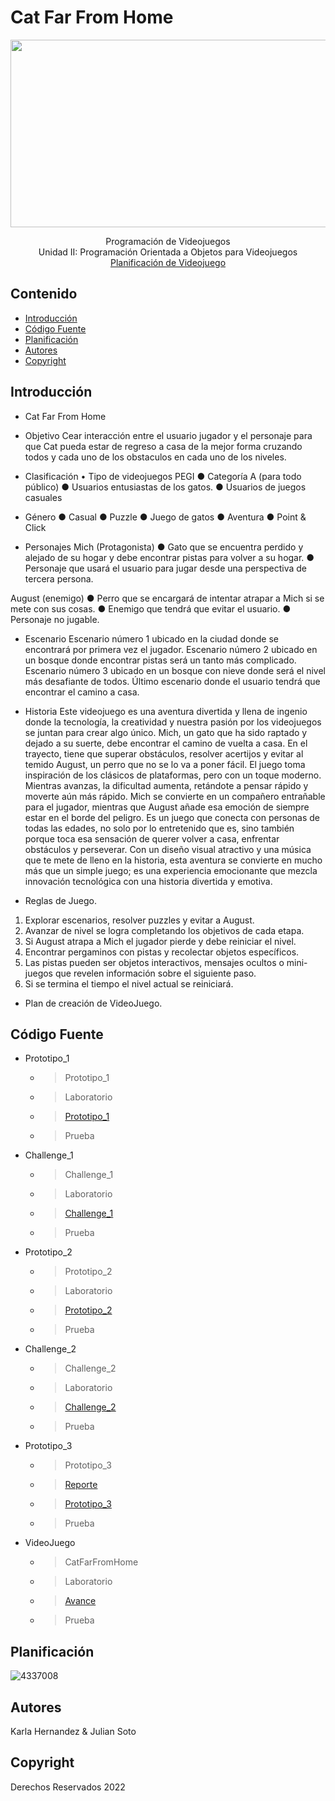 # Cat Far From Home
<p align="center">
    <img src="https://denegocios.cl/wp-content/uploads/2022/10/Crear-Empresa-de-Video-Juegos.webp" alt="Logo" width=1200 height=300>

  <p align="center">
    Programación de Videojuegos
    <br>
    Unidad II: Programación Orientada a Objetos para Videojuegos
    <br>
    <a href="https://drive.google.com/file/d/17jj7xeQrpnFsnJnE_cHQTD7d29YkNPnV/view?usp=drive_link">Planificación de Videojuego</a>
  </p>
</p>


## Contenido

- [Introducción](#introducción)
- [Código Fuente](#código-fuente)
- [Planificación](#planificación)
- [Autores](#autores)
- [Copyright](#copyright)


## Introducción

- Cat Far From Home

- Objetivo
Cear interacción entre el usuario jugador y el personaje para que Cat pueda estar de regreso a casa de la mejor forma
cruzando todos y cada uno de los obstaculos en cada uno de los niveles.

- Clasificación
• Tipo de videojuegos PEGI
● Categoría A (para todo público)
● Usuarios entusiastas de los gatos. 
● Usuarios de juegos casuales

- Género 
● Casual 
● Puzzle 
● Juego de gatos 
● Aventura 
● Point & Click

- Personajes
Mich (Protagonista)
● Gato que se encuentra perdido y alejado de su hogar y debe encontrar pistas para 
volver a su hogar.
● Personaje que usará el usuario para jugar desde una perspectiva de tercera 
persona.

August (enemigo)
● Perro que se encargará de intentar atrapar a Mich si se mete con sus cosas.
● Enemigo que tendrá que evitar el usuario.
● Personaje no jugable. 

- Escenario
Escenario número 1 ubicado en la ciudad donde se encontrará por primera vez el jugador.
Escenario número 2 ubicado en un bosque donde encontrar pistas será un tanto más
complicado.
Escenario número 3 ubicado en un bosque con nieve donde será el nivel más desafiante de 
todos. Último escenario donde el usuario tendrá que encontrar el camino a casa.

- Historia
Este videojuego es una aventura divertida y llena de ingenio donde la tecnología, la 
creatividad y nuestra pasión por los videojuegos se juntan para crear algo único. Mich, un 
gato que ha sido raptado y dejado a su suerte, debe encontrar el camino de vuelta a casa. 
En el trayecto, tiene que superar obstáculos, resolver acertijos y evitar al temido August, un 
perro que no se lo va a poner fácil.
El juego toma inspiración de los clásicos de plataformas, pero con un toque moderno. 
Mientras avanzas, la dificultad aumenta, retándote a pensar rápido y moverte aún más 
rápido. Mich se convierte en un compañero entrañable para el jugador, mientras que August 
añade esa emoción de siempre estar en el borde del peligro.
Es un juego que conecta con personas de todas las edades, no solo por lo entretenido que 
es, sino también porque toca esa sensación de querer volver a casa, enfrentar obstáculos y 
perseverar. Con un diseño visual atractivo y una música que te mete de lleno en la historia, 
esta aventura se convierte en mucho más que un simple juego; es una experiencia 
emocionante que mezcla innovación tecnológica con una historia divertida y emotiva.

- Reglas de Juego.
1. Explorar escenarios, resolver puzzles y evitar a August.
2. Avanzar de nivel se logra completando los objetivos de cada etapa.
3. Si August atrapa a Mich el jugador pierde y debe reiniciar el nivel.
4. Encontrar pergaminos con pistas y recolectar objetos específicos.
5. Las pistas pueden ser objetos interactivos, mensajes ocultos o mini-juegos que 
revelen información sobre el siguiente paso.
6. Si se termina el tiempo el nivel actual se reiniciará.

- Plan de creación de VideoJuego.

## Código Fuente

* Prototipo_1
  * > Prototipo_1
  * > Laboratorio
  * > <a href="https://github.com/Entornos-Virtuales-N/Prototipo1-2Challenge1.git">Prototipo_1</a>
  * > Prueba
* Challenge_1
  * > Challenge_1
  * > Laboratorio
  * > <a href="https://github.com/Entornos-Virtuales-N/Prototipo1-2Challenge1.git">Challenge_1</a>
  * > Prueba
* Prototipo_2
  * > Prototipo_2
  * > Laboratorio
  * > <a href="https://github.com/Entornos-Virtuales-N/Prototipo1-2Challenge1.git">Prototipo_2</a>
  * > Prueba
* Challenge_2
  * > Challenge_2
  * > Laboratorio
  * > <a href="https://github.com/Entornos-Virtuales-N/Challenge_2.git">Challenge_2</a>
  * > Prueba
* Prototipo_3
  * > Prototipo_3
  * > <a href="https://drive.google.com/file/d/1NhIbRVqcW8mLAWNNVy98DM_IjQapYu5K/view?usp=drive_link">Reporte</a>
  * > <a href="https://github.com/Entornos-Virtuales-N/Prototipo_3.git">Prototipo_3</a>
  * > Prueba
* VideoJuego
  * > CatFarFromHome
  * > Laboratorio
  * > <a href="https://github.com/Entornos-Virtuales-N/Challenge_2.git](https://xjulianx21.itch.io/cat-far-from-home">Avance</a>
  * > Prueba
## Planificación

![4337008]( )

## Autores
Karla Hernandez & Julian Soto

## Copyright
Derechos Reservados 2022
